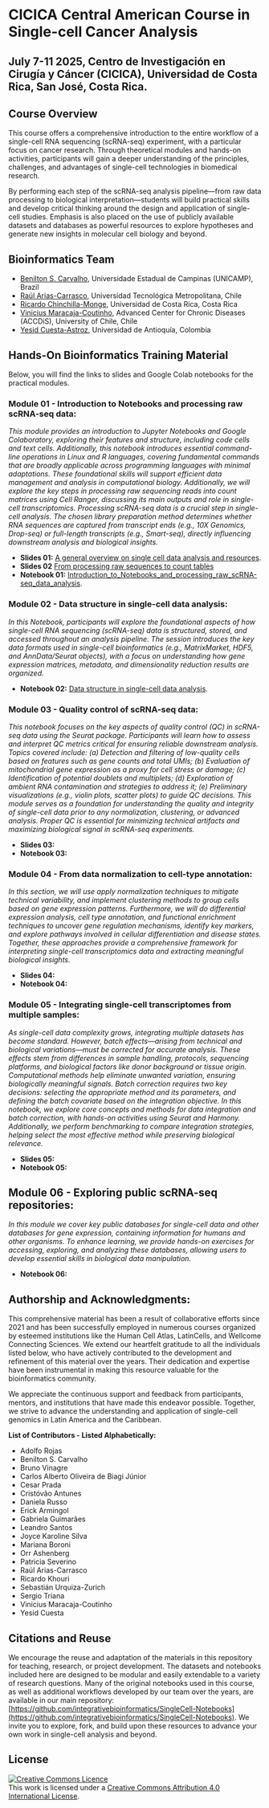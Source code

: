 # CICICA Central American Course in Single-cell Cancer Analysis
## July 7-11 2025, Centro de Investigación en Cirugía y Cáncer (CICICA), Universidad de Costa Rica, San José, Costa Rica.
## Course Overview
This course offers a comprehensive introduction to the entire workflow of a single-cell RNA sequencing (scRNA-seq) experiment, with a particular focus on cancer research. Through theoretical modules and hands-on activities, participants will gain a deeper understanding of the principles, challenges, and advantages of single-cell technologies in biomedical research.

By performing each step of the scRNA-seq analysis pipeline—from raw data processing to biological interpretation—students will build practical skills and develop critical thinking around the design and application of single-cell studies. Emphasis is also placed on the use of publicly available datasets and databases as powerful resources to explore hypotheses and generate new insights in molecular cell biology and beyond.

## Bioinformatics Team
- [Benilton S. Carvalho](https://scholar.google.com/citations?user=44vQTS4AAAAJ&hl=en), Universidade Estadual de Campinas (UNICAMP), Brazil
- [Raúl Arias-Carrasco](https://scholar.google.com/citations?user=WRPcvtMAAAAJ&hl=en), Universidad Tecnológica Metropolitana, Chile
- [Ricardo Chinchilla-Monge](https://scholar.google.com/citations?user=BNQ9LNAAAAAJ&hl=es), Universidad de Costa Rica, Costa Rica
- [Vinicius Maracaja-Coutinho](https://scholar.google.com.br/citations?user=T_dpe84AAAAJ&hl), Advanced Center for Chronic Diseases (ACCDiS), University of Chile, Chile
- [Yesid Cuesta-Astroz](https://scholar.google.com/citations?hl=en&user=q0hiAjEAAAAJ), Universidad de Antioquía, Colombia

## Hands-On Bioinformatics Training Material

Below, you will find the links to slides  and Google Colab notebooks for the practical modules. 

### Module 01 - Introduction to Notebooks and processing raw scRNA-seq data:
_This module provides an introduction to Jupyter Notebooks and Google Colaboratory, exploring their features and structure, including code cells and text cells. Additionally, this notebook introduces essential command-line operations in Linux and R languages, covering fundamental commands that are broadly applicable across programming languages with minimal adaptations. These foundational skills will support efficient data management and analysis in computational biology. Additionally, we will explore the key steps in processing raw sequencing reads into count matrices using Cell Ranger, discussing its main outputs and role in single-cell transcriptomics. Processing scRNA-seq data is a crucial step in single-cell analysis. The chosen library preparation method determines whether RNA sequences are captured from transcript ends (e.g., 10X Genomics, Drop-seq) or full-length transcripts (e.g., Smart-seq), directly influencing downstream analysis and biological insights._

- **Slides 01:** [A general overview on single cell data analysis and resources](https://docs.google.com/presentation/d/17ne2BEegrhlEmZlFSC_HcpiS8B___osI/edit?usp=drivesdk&ouid=101776043777005105119&rtpof=true&sd=true).
- **Slides 02** [From processing raw sequences to count tables](https://docs.google.com/presentation/d/1OzVR9uag4LM4kL6M2B1z4KC8vIRGQXJH/edit?usp=drivesdk&ouid=101776043777005105119&rtpof=true&sd=true)
- **Notebook 01:** [Introduction_to_Notebooks_and_processing_raw_scRNA-seq_data_analysis](https://drive.google.com/file/d/121Mq5L0s58DqzBYCY29e-bTqTuanr739/view?usp=drivesdk).


### Module 02 - Data structure in single-cell data analysis:
_In this Notebook, participants will explore the foundational aspects of how single-cell RNA sequencing (scRNA-seq) data is structured, stored, and accessed throughout an analysis pipeline. The session introduces the key data formats used in single-cell bioinformatics (e.g., MatrixMarket, HDF5, and AnnData/Seurat objects), with a focus on understanding how gene expression matrices, metadata, and dimensionality reduction results are organized._

- **Notebook 02:** [Data structure in single-cell data analysis](https://drive.google.com/file/d/1mujj_pOciQCRfiAQHZYyFztbJ2TD0mvP/view?usp=drivesdk).
  

### Module 03 - Quality control of scRNA-seq data:
_This notebook focuses on the key aspects of quality control (QC) in scRNA-seq data using the Seurat package. Participants will learn how to assess and interpret QC metrics critical for ensuring reliable downstream analysis. Topics covered include:  (a) Detection and filtering of low-quality cells based on features such as gene counts and total UMIs; (b) Evaluation of mitochondrial gene expression as a proxy for cell stress or damage; (c) Identification of potential doublets and multiplets; (d) Exploration of ambient RNA contamination and strategies to address it; (e) Preliminary visualizations (e.g., violin plots, scatter plots) to guide QC decisions. This module serves as a foundation for understanding the quality and integrity of single-cell data prior to any normalization, clustering, or advanced analysis. Proper QC is essential for minimizing technical artifacts and maximizing biological signal in scRNA-seq experiments._

- **Slides 03:** 
- **Notebook 03:** 


### Module 04 - From data normalization to cell-type annotation:
_In this section, we will use apply normalization techniques to mitigate technical variability, and implement clustering methods to group cells based on gene expression patterns. Furthermore, we will do differential expression analysis, cell type annotation, and functional enrichment techniques to uncover gene regulation mechanisms, identify key markers, and explore pathways involved in cellular differentiation and disease states. Together, these approaches provide a comprehensive framework for interpreting single-cell transcriptomics data and extracting meaningful biological insights._

- **Slides 04:** 
- **Notebook 04:** 


### Module 05 - Integrating single-cell transcriptomes from multiple samples:
_As single-cell data complexity grows, integrating multiple datasets has become standard. However, batch effects—arising from technical and biological variations—must be corrected for accurate analysis. These effects stem from differences in sample handling, protocols, sequencing platforms, and biological factors like donor background or tissue origin. Computational methods help eliminate unwanted variation, ensuring biologically meaningful signals. Batch correction requires two key decisions: selecting the appropriate method and its parameters, and defining the batch covariate based on the integration objective. In this notebook, we explore core concepts and methods for data integration and batch correction, with hands-on activities using Seurat and Harmony. Additionally, we perform benchmarking to compare integration strategies, helping select the most effective method while preserving biological relevance._

- **Slides 05:** 
- **Notebook 05:** 


## Module 06 - Exploring public scRNA-seq repositories:
_In this module we cover key public databases for single-cell data and other databases for gene expression, containing information for humans and other organisms. To enhance learning, we provide hands-on exercises for accessing, exploring, and analyzing these databases, allowing users to develop essential skills in biological data manipulation._

- **Notebook 06:** 


## Authorship and Acknowledgments:
This comprehensive material has been a result of collaborative efforts since 2021 and has been successfully employed in numerous courses organized by esteemed institutions like the Human Cell Atlas, LatinCells, and Wellcome Connecting Sciences. We extend our heartfelt gratitude to all the individuals listed below, who have actively contributed to the development and refinement of this material over the years. Their dedication and expertise have been instrumental in making this resource valuable for the bioinformatics community.

We appreciate the continuous support and feedback from participants, mentors, and institutions that have made this endeavor possible. Together, we strive to advance the understanding and application of single-cell genomics in Latin America and the Caribbean.


**List of Contributors - Listed Alphabetically:**
- Adolfo Rojas
- Benilton S. Carvalho
- Bruno Vinagre
- Carlos Alberto Oliveira de Biagi Júnior
- Cesar Prada
- Cristóvão Antunes
- Daniela Russo
- Erick Armingol
- Gabriela Guimarães
- Leandro Santos
- Joyce Karoline Silva
- Mariana Boroni
- Orr Ashenberg
- Patricia Severino
- Raúl Arias-Carrasco
- Ricardo Khouri
- Sebastián Urquiza-Zurich
- Sergio Triana
- Vinicius Maracaja-Coutinho
- Yesid Cuesta

## Citations and Reuse
We encourage the reuse and adaptation of the materials in this repository for teaching, research, or project development. The datasets and notebooks included here are designed to be modular and easily extendable to a variety of research questions. Many of the original notebooks used in this course, as well as additional workflows developed by our team over the years, are available in our main repository: [https://github.com/integrativebioinformatics/SingleCell-Notebooks](https://github.com/integrativebioinformatics/SingleCell-Notebooks). We invite you to explore, fork, and build upon these resources to advance your own work in single-cell analysis and beyond.

## License
<a rel="license" href="http://creativecommons.org/licenses/by/4.0/"><img alt="Creative Commons Licence" style="border-width:0" src="https://i.creativecommons.org/l/by/4.0/88x31.png" /></a><br />This work is licensed under a <a rel="license" href="http://creativecommons.org/licenses/by/4.0/">Creative Commons Attribution 4.0 International License</a>.
